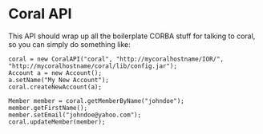 Coral API
===

This API should wrap up all the boilerplate CORBA stuff for talking to coral, so you can simply do something like:

    coral = new CoralAPI("coral", "http://mycoralhostname/IOR/", "http://mycoralhostname/coral/lib/config.jar");
    Account a = new Account();
    a.setName("My New Account");
    coral.createNewAccount(a);

    Member member = coral.getMemberByName("johndoe");
    member.getFirstName();
    member.setEmail("johndoe@yahoo.com");
    coral.updateMember(member);